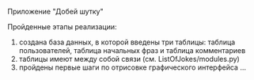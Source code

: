 Приложение "Добей шутку"

Пройденные этапы реализации:
1) создана база данных, в которой введены три таблицы: таблица пользователей, таблица начальных фраз и таблица комментариев
2) таблицы имеют между собой связи (см. ListOfJokes/modules.py)
2) пройдены первые шаги по отрисовке графического интерфейса ...